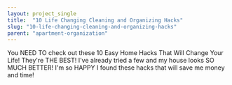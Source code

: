 ```yaml
---
layout: project_single
title:  "10 Life Changing Cleaning and Organizing Hacks"
slug: "10-life-changing-cleaning-and-organizing-hacks"
parent: "apartment-organization"
---
```

You NEED TO check out these 10 Easy Home Hacks That Will Change Your Life! They're THE BEST! I've already tried a few and my house looks SO MUCH BETTER! I'm so HAPPY I found these hacks that will save me money and time!